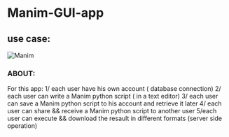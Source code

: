 # Manim-GUI-app
## use case:
![Manim](https://user-images.githubusercontent.com/90989827/229503704-c553a2d8-fa04-4894-b242-b6f00550e9fa.png)
### ABOUT:
For this app:
1/ each user have his own account ( database connection)
2/ each user can write a Manim python script ( in a text editor)
3/ each user can save  a Manim python script to his account and retrieve it later
4/ each user can share && receive  a Manim python script to another user 
5/each user can execute && download the resault in different formats (server side operation)
